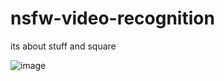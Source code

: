 # nsfw-video-recognition
its about stuff and square

![image](https://github.com/Itzbenz/nsfw-video-recognition/assets/49940811/af47dd23-aafc-467d-9be3-f53c5f3b3ad7)
